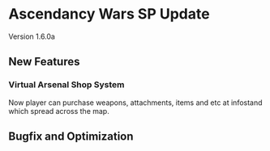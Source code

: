 # Ascendancy Wars SP Update
Version 1.6.0a

## New Features
### Virtual Arsenal Shop System
Now player can purchase weapons, attachments, items and etc at infostand which spread across the map.

## Bugfix and Optimization